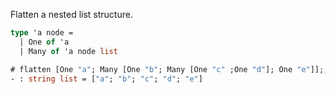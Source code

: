 
Flatten a nested list structure.

```ocaml
type 'a node =
  | One of 'a 
  | Many of 'a node list
```

```ocaml
# flatten [One "a"; Many [One "b"; Many [One "c" ;One "d"]; One "e"]];;
- : string list = ["a"; "b"; "c"; "d"; "e"]
```
